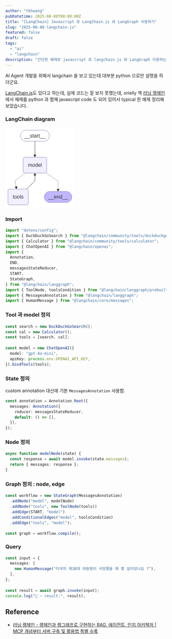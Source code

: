 ```yaml
---
author: "tkhwang"
pubDatetime: 2025-08-08T00:00:00Z
title: "[LangChain] Javascript 로 LangChain.js 와 LangGraph 사용하기"
slug: "2025-08-08-langchain-js"
featured: false
draft: false
tags:
  - "ai"
  - "langchain"
description: "간단한 예제로 javascript 로 langchain.js 와 LangGraph 이용하는 예제"
---
```


AI Agent 개발을 위해서 langchain 을 보고 있는데 대부분 python 으로만 설명을 하더군요.

[LangChain.js](https://js.langchain.com/docs/introduction/)도 있다고 하는데, 실제 코드는 잘 보지 못했는데,
orielly 책 [러닝 랭체인](https://www.aladin.co.kr/shop/wproduct.aspx?ItemId=363882755&start=slayer)에서 예제를 python 과 함께 javascript code 도 되어 있어서 typical 한 예제 정리해보았습니다.

### LangChain diagram

![img](https://github.com/tkhwang/tkhwang-etc/blob/master/img/2025/08/langchain-example-diagram.png?raw=true)

### Import

```typescript
import "dotenv/config";
import { DuckDuckGoSearch } from "@langchain/community/tools/duckduckgo_search";
import { Calculator } from "@langchain/community/tools/calculator";
import { ChatOpenAI } from "@langchain/openai";
import {
  Annotation,
  END,
  messagesStateReducer,
  START,
  StateGraph,
} from "@langchain/langgraph";
import { ToolNode, toolsCondition } from "@langchain/langgraph/prebuilt";
import { MessagesAnnotation } from "@langchain/langgraph";
import { HumanMessage } from "@langchain/core/messages";
```

### Tool 과 model 정의

```typescript
const search = new DuckDuckGoSearch();
const cal = new Calculator();
const tools = [search, cal];

const model = new ChatOpenAI({
  model: "gpt-4o-mini",
  apiKey: process.env.OPENAI_API_KEY,
}).bindTools(tools);
```

### State 정의

custom annotation 대신에 기본 `MessagesAnnotation` 사용함.

```typescript
const annotation = Annotation.Root({
  messages: Annotation({
    reducer: messagesStateReducer,
    default: () => [],
  }),
});
```

### Node 정의

```typescript
async function modelNode(state) {
  const response = await model.invoke(state.messages);
  return { messages: response };
}
```

### Graph 정의 : node, edge

```typescript
const workflow = new StateGraph(MessagesAnnotation)
  .addNode("model", modelNode)
  .addNode("tools", new ToolNode(tools))
  .addEdge(START, "model")
  .addConditionalEdges("model", toolsCondition)
  .addEdge("tools", "model");

const graph = workflow.compile();
```

### Query

```typescript
const input = {
  messages: [
    new HumanMessage("미국의 제30대 대동령이 사망했을 때 몇 살이었나요 ?"),
  ],
};

const result = await graph.invoke(input);
console.log("🚀 ~ result:", result);
```

## Reference

- [러닝 랭체인 - 랭체인과 랭그래프로 구현하는 RAG, 에이전트, 인지 아키텍처 | MCP 개념부터 서버 구축 및 활용법 특별 수록](https://www.aladin.co.kr/shop/wproduct.aspx?ItemId=363882755&start=slayer)
